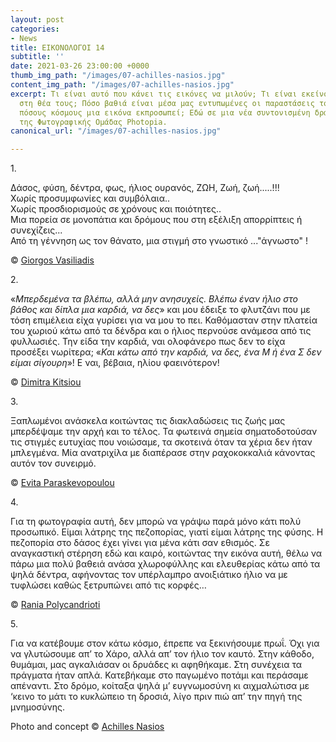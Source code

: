 ```yaml
---
layout: post
categories:
- News
title: ΕΙΚΟΝΟΛΟΓΟΙ 14
subtitle: ''
date: 2021-03-26 23:00:00 +0000
thumb_img_path: "/images/07-achilles-nasios.jpg"
content_img_path: "/images/07-achilles-nasios.jpg"
excerpt: Τι είναι αυτό που κάνει τις εικόνες να μιλούν; Τι είναι εκείνο που γεννιέται
  στη θέα τους; Πόσο βαθιά είναι μέσα μας εντυπωμένες οι παραστάσεις του κόσμου και
  πόσους κόσμους μια εικόνα εκπροσωπεί; Εδώ σε μια νέα συντονισμένη δράση με μέλη
  της Φωτογραφικής Ομάδας Photopia.
canonical_url: "/images/07-achilles-nasios.jpg"

---
```

1\.

Δάσος, φύση, δέντρα, φως, ήλιος ουρανός, ΖΩΗ, Ζωή, ζωή.....!!!  
Χωρίς προσυμφωνίες και συμβόλαια..  
Χωρίς προσδιορισμούς σε χρόνους και ποιότητες..  
Μια πορεία σε μονοπάτια και δρόμους που στη εξέλιξη απορρίπτεις ή συνεχίζεις...  
Από τη γέννηση ως τον θάνατο, μια στιγμή στο γνωστικό ..."άγνωστο" !

© <a href="https://www.facebook.com/gvasiliadis" target="blank"> Giorgos Vasiliadis</a>

2\.

«_Μπερδεμένα τα βλέπω, αλλά μην ανησυχείς. Βλέπω έναν ήλιο στο βάθος και δίπλα μια καρδιά, να δες_» και μου έδειξε το φλυτζάνι που με τόση επιμέλεια είχα γυρίσει για να μου το πει. Καθόμασταν στην πλατεία του χωριού κάτω από τα δένδρα και ο ήλιος περνούσε ανάμεσα από τις φυλλωσιές. Την είδα την καρδιά, ναι ολοφάνερο πως δεν το είχα προσέξει νωρίτερα; «_Και κάτω από την καρδιά, να δες, ένα Μ ή ένα Σ δεν είμαι σίγουρη_»! Ε ναι, βέβαια, ηλίου φαεινότερον!

© <a href="https://www.facebook.com/dimitra.kitsiou" target="blank"> Dimitra Kitsiou</a>

  
3\.

Ξαπλωμένοι ανάσκελα κοιτώντας τις διακλαδώσεις τις ζωής μας μπερδέψαμε την αρχή και το τέλος. Τα φωτεινά σημεία σηματοδοτούσαν τις στιγμές ευτυχίας που νοιώσαμε, τα σκοτεινά όταν τα χέρια δεν ήταν μπλεγμένα. Μία ανατριχίλα με διαπέρασε στην ραχοκοκκαλιά κάνοντας αυτόν τον συνειρμό.

© <a href="https://www.facebook.com/evitap" target="blank"> Evita Paraskevopoulou</a>

4\.

Για τη φωτογραφία αυτή, δεν μπορώ να γράψω παρά μόνο κάτι πολύ προσωπικό. Είμαι λάτρης της πεζοπορίας, γιατί είμαι λάτρης της φύσης. Η πεζοπορία στο δάσος έχει γίνει για μένα κάτι σαν εθισμός. Σε αναγκαστική στέρηση εδώ και καιρό, κοιτώντας την εικόνα αυτή, θέλω να πάρω μια πολύ βαθειά ανάσα χλωροφύλλης και ελευθερίας κάτω από τα ψηλά δέντρα, αφήνοντας τον υπέρλαμπρο ανοιξιάτικο ήλιο να με τυφλώσει καθώς ξετρυπώνει από τις κορφές…

© <a href="https://www.facebook.com/profile.php?id=100008460452394" target="blank"> Rania Polycandrioti</a>

  
5\.

Για να κατέβουμε στον κάτω κόσμο, έπρεπε να ξεκινήσουμε πρωΐ. Όχι για να γλυτώσουμε απ’ το Χάρο, αλλά απ’ τον ήλιο τον καυτό. Στην κάθοδο, θυμάμαι, μας αγκαλιάσαν οι δρυάδες κι αφηθήκαμε. Στη συνέχεια τα πράγματα ήταν απλά. Κατεβήκαμε στο παγωμένο ποτάμι και περάσαμε απέναντι. Στο δρόμο, κοίταξα ψηλά μ’ ευγνωμοσύνη κι αιχμαλώτισα με ‘κεινο το μάτι το κυκλώπειο τη δροσιά, λίγο πριν πιώ απ’ την πηγή της μνημοσύνης.

Photo and concept © <a href="https://anikon.org/" target="blank">Achilles Nasios</a>